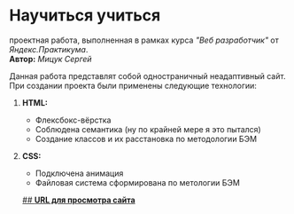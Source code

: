 # Научиться учиться
проектная работа, выполненная в рамках курса *"Веб разработчик"* от *Яндекс.Практикума*.  
**Автор:** *Мицук Сергей*  
  
  
Данная работа представлят собой одностраничный неадаптивный сайт.  
При создании проекта были применены следующие технологии:  
1. **HTML:**  
    * Флексбокс-вёрстка
    * Соблюдена семантика (ну по крайней мере я это пытался)
    * Создание классов и их расстановка по методологии БЭМ  
2. **CSS:**  
    * Подключена анимация  
    * Файловая система сформирована по метологии БЭМ   
    
    
    [## **URL для просмотра сайта**](https://the69nemo.github.io/how-to-learn/index.html "Научиться учиться")
     

